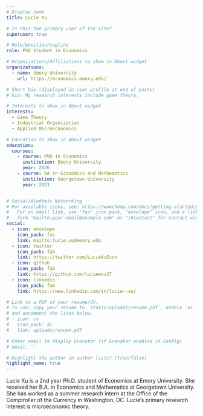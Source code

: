 ```yaml
---
# Display name
title: Lucie Xu

# Is this the primary user of the site?
superuser: true

# Role/position/tagline
role: PhD Student in Economics

# Organizations/Affiliations to show in About widget
organizations:
  - name: Emory University
    url: https://economics.emory.edu/

# Short bio (displayed in user profile at end of posts)
# bio: My research interests include game theory.

# Interests to show in About widget
interests:
  - Game Theory
  - Industrial Organization
  - Applied Microeconomics

# Education to show in About widget
education:
  courses:
    - course: PhD in Economics
      institution: Emory University
      year: 2026
    - course: BA in Economics and Mathematics
      institution: Georgetown University
      year: 2021 


# Social/Academic Networking
# For available icons, see: https://wowchemy.com/docs/getting-started/page-builder/#icons
#   For an email link, use "fas" icon pack, "envelope" icon, and a link in the
#   form "mailto:your-email@example.com" or "/#contact" for contact widget.
social:
  - icon: envelope
    icon_pack: fas
    link: mailto:lucie.xu@emory.edu
  - icon: twitter
    icon_pack: fab
    link: https://twitter.com/LucieXuEcon
  - icon: github
    icon_pack: fab
    link: https://github.com/lucieexu27
  - icon: linkedin
    icon_pack: fab
    link: https://www.linkedin.com/in/lucie--xu/

# Link to a PDF of your resume/CV.
# To use: copy your resume to `static/uploads/resume.pdf`, enable `ai` icons in `params.toml`,
# and uncomment the lines below.
# - icon: cv
#   icon_pack: ai
#   link: uploads/resume.pdf

# Enter email to display Gravatar (if Gravatar enabled in Config)
# email: ''

# Highlight the author in author lists? (true/false)
highlight_name: true
---
```


Lucie Xu is a 2nd year Ph.D. student of Economics at Emory University. She received her B.A. in Economics and Mathematics at Georgetown University. She has worked as a summer research intern at the Office of the Comptroller of the Currency in Washington, DC. Lucie’s primary research interest is microeconomic theory.

